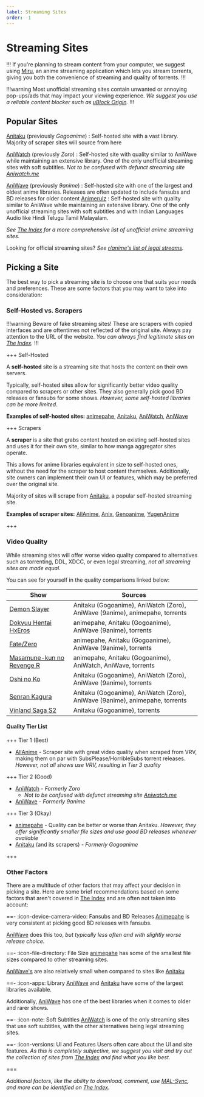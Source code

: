 ```yaml
---
label: Streaming Sites
order: -1
---
```


# Streaming Sites

!!!
If you're planning to stream content from your computer, we suggest using [Miru](https://github.com/ThaUnknown/miru), an anime streaming application which lets you stream torrents, giving you both the convenience of streaming and quality of torrents.
!!!

!!!warning
Most unofficial streaming sites contain unwanted or annoying pop-ups/ads that may impact your viewing experience. *We suggest you use a reliable content blocker such as [uBlock Origin](https://ublockorigin.com).*
!!!

## Popular Sites

[Anitaku](https://anitaku.to) (previously *Gogoanime*)
:   Self-hosted site with a vast library. Majority of scraper sites will source from here

[AniWatch](https://aniwatch.to) (previously *Zoro*)
:   Self-hosted site with quality similar to AniWave while maintaining an extensive library. One of the only unofficial streaming sites with soft subtitles. *Not to be confused with defunct streaming site [Aniwatch.me](https://aniwatch.me)*

[AniWave](https://aniwave.to) (previously *9anime*)
:   Self-hosted site with one of the largest and oldest anime libraries. Releases are often updated to include fansubs and BD releases for older content
[Animerulz](https://animerulz.in) 
:   Self-hosted site with quality similar to AniWave while maintaining an extensive library. One of the only unofficial streaming sites with soft subtitles and with Indian Languages Audio like Hindi Telugu Tamil Malayalam.

*See [The Index](https://theindex.moe) for a more comprehensive list of unofficial anime streaming sites.*

Looking for official streaming sites? *See [r/anime's list of legal streams](https://www.reddit.com/r/anime/wiki/legal_streams).*

## Picking a Site

The best way to pick a streaming site is to choose one that suits your needs and preferences. These are some factors that you may want to take into consideration:

### Self-Hosted vs. Scrapers

!!!warning
Beware of fake streaming sites! These are scrapers with copied interfaces and are oftentimes not reflected of the original site. Always pay attention to the URL of the website. *You can always find legitimate sites on [The Index](https://theindex.moe).*
!!!

+++ Self-Hosted

A **self-hosted** site is a streaming site that hosts the content on their own servers.

Typically, self-hosted sites allow for significantly better video quality compared to scrapers or other sites. They also generally pick good BD releases or fansubs for some shows. *However, some self-hosted libraries can be more limited.*

**Examples of self-hosted sites:** [animepahe](https://animepahe.com), [Anitaku](https://anitaku.to), [AniWatch](https://aniwatch.to), [AniWave](https://aniwave.to)

+++ Scrapers

A **scraper** is a site that grabs content hosted on existing self-hosted sites and uses it for their own site, similar to how manga aggregator sites operate.

This allows for anime libraries equivalent in size to self-hosted ones, without the need for the scraper to host content themselves. Additionally, site owners can implement their own UI or features, which may be preferred over the original site.

Majority of sites will scrape from [Anitaku](https://anitaku.to), a popular self-hosted streaming site.

**Examples of scraper sites:** [AllAnime](https://allanime.to), [Anix](https://anix.to), [Genoanime](https://genoanime.com), [YugenAnime](https://yugenanime.tv)

+++

### Video Quality

While streaming sites will offer worse video quality compared to alternatives such as torrenting, DDL, XDCC, or even legal streaming, *not all streaming sites are made equal.*

You can see for yourself in the quality comparisons linked below:

Show                                                      | Sources
----------------------------------------------------------|------------------------------------------------------------------------------
[Demon Slayer](https://slow.pics/c/pjYaqdnr)              | Anitaku (Gogoanime), AniWatch (Zoro), AniWave (9anime), animepahe, torrents
[Dokyuu Hentai HxEros](https://slow.pics/c/PZRxqAsh)      | animepahe, Anitaku (Gogoanime), AniWave (9anime), torrents
[Fate/Zero](https://slow.pics/c/1LNZtDzm)                 | animepahe, Anitaku (Gogoanime), AniWave (9anime), torrents
[Masamune-kun no Revenge R](https://slow.pics/c/rj3QjRMA) | animepahe, Anitaku (Gogoanime), AniWatch, AniWave, torrents
[Oshi no Ko](https://slow.pics/c/6HqApHsn)                | Anitaku (Gogoanime), AniWatch (Zoro), AniWave (9anime), torrents
[Senran Kagura](https://slow.pics/c/QLtX61qx)             | Anitaku (Gogoanime), AniWatch (Zoro), AniWave (9anime), animepahe, torrents
[Vinland Saga S2](https://slow.pics/c/GjhwBwo3)           | Anitaku (Gogoanime), torrents

#### Quality Tier List

+++ Tier 1 (Best)

- [AllAnime](https://allanime.to) - Scraper site with great video quality when scraped from VRV, making them on par with SubsPlease/HorribleSubs torrent releases. *However, not all shows use VRV, resulting in Tier 3 quality*

+++ Tier 2 (Good)

- [AniWatch](https://aniwatch.to) - *Formerly Zoro*
  - *Not to be confused with defunct streaming site [Aniwatch.me](https://aniwatch.me)*
- [AniWave](https://aniwave.to) - *Formerly 9anime*

+++ Tier 3 (Okay)

- [animepahe](https://animepahe.com) - Quality can be better or worse than Anitaku. *However, they offer significantly smaller file sizes and use good BD releases whenever available*
- [Anitaku](https://anitaku.to) (and its scrapers) - *Formerly Gogoanime*

+++

### Other Factors

There are a multitude of other factors that may affect your decision in picking a site. Here are some brief recommendations based on some factors that aren't covered in [The Index](https://theindex.moe) and are often not taken into account:

==- :icon-device-camera-video: Fansubs and BD Releases
[Animepahe](https://animepahe.com) is very consistent at picking good BD releases with fansubs.

[AniWave](https://aniwave.to) does this too, *but typically less often and with slightly worse release choice.*

==- :icon-file-directory: File Size
[animepahe](https://animepahe.com) has some of the smallest file sizes compared to other streaming sites.

[AniWave's](https://aniwave.to) are also relatively small when compared to sites like [Anitaku](https://anitaku.to)

==- :icon-apps: Library
[AniWave](https://aniwave.to) and [Anitaku](https://anitaku.to) have some of the largest libraries available.

Additionally, [AniWave](https://aniwave.to) has one of the best libraries when it comes to older and rarer shows.

==- :icon-note: Soft Subtitles
[AniWatch](https://aniwatch.to) is one of the only streaming sites that use soft subtitles, with the other alternatives being legal streaming sites.

==- :icon-versions: UI and Features
Users often care about the UI and site features. *As this is completely subjective, we suggest you visit and try out the collection of sites from [The Index](https://theindex.moe) and find what you like best.*

===

*Additional factors, like the ability to download, comment, use [MAL-Sync](https://malsync.moe), and more can be identified on [The Index](https://theindex.moe).*
